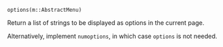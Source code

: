 ```
options(m::AbstractMenu)
```

Return a list of strings to be displayed as options in the current page.

Alternatively, implement `numoptions`, in which case `options` is not needed.
